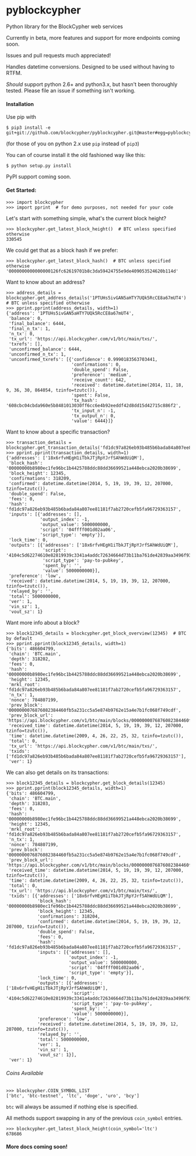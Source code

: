 pyblockcypher
=============

Python library for the BlockCypher web services

Currently in beta, more features and support for more endpoints coming soon.

Issues and pull requests much appreciated!

Handles datetime conversions. Designed to be used without having to RTFM.

*Should* support python 2.6+ and python3.x, but hasn't been thoroughly tested. Please file an issue if something isn't working.

#### Installation

Use pip with
```
$ pip3 install -e git+git://github.com/blockcypher/pyblockcypher.git@master#egg=pyblockcypher
```
(for those of you on python 2.x use `pip` instead of `pip3`)

You can of course install it the old fashioned way like this:
```
$ python setup.py install
```

PyPI support coming soon.

#### Get Started:

```
>>> import blockcypher
>>> import pprint  # for demo purposes, not needed for your code
```

Let's start with something simple, what's the current block height?
```
>>> blockcypher.get_latest_block_height()  # BTC unless specified otherwise
330545
```

We could get that as a block hash if we prefer:
```
>>> blockcypher.get_latest_block_hash()  # BTC unless specified otherwise
'0000000000000000126fc62619701b8c3da59424755e9de409053524620b114d'
```
Want to know about an address?
```
>>> address_details = blockcypher.get_address_details('1PTUHs5ivGAN5aHTY7UQk5RcCE8a67mUT4')  # BTC unless specified otherwise
>>> pprint.pprint(address_details, width=1)
{'address': '1PTUHs5ivGAN5aHTY7UQk5RcCE8a67mUT4',
 'balance': 0,
 'final_balance': 6444,
 'final_n_tx': 1,
 'n_tx': 0,
 'tx_url': 'https://api.blockcypher.com/v1/btc/main/txs/',
 'txrefs': [],
 'unconfirmed_balance': 6444,
 'unconfirmed_n_tx': 1,
 'unconfirmed_txrefs': [{'confidence': 0.9990183563703441,
                         'confirmations': 0,
                         'double_spend': False,
                         'preference': 'medium',
                         'receive_count': 642,
                         'received': datetime.datetime(2014, 11, 18, 9, 36, 30, 864054, tzinfo=tzutc()),
                         'spent': False,
                         'tx_hash': '608cbc04cbda960e5b8481013030ff6cc6e4b92eeddf42d8dd15d42715c886f2',
                         'tx_input_n': -1,
                         'tx_output_n': 0,
                         'value': 6444}]}
```
Want to know about a specific transaction?
```
>>> transaction_details = blockcypher.get_transaction_details('fd1dc97a826eb93b485b6bada84a807ee81181f7ab2720cefb5fa96729363157')
>>> pprint.pprint(transaction_details, width=1)
{'addresses': ['18x6rfvHEgH1iTbkJTjRpYJrfSAhWdUiQM'],
 'block_hash': '00000000b8980ec1fe96bc1b4425788ddc88dd36699521a448ebca2020b38699',
 'block_height': 12345,
 'confirmations': 318209,
 'confirmed': datetime.datetime(2014, 5, 19, 19, 39, 12, 207000, tzinfo=tzutc()),
 'double_spend': False,
 'fees': 0,
 'hash': 'fd1dc97a826eb93b485b6bada84a807ee81181f7ab2720cefb5fa96729363157',
 'inputs': [{'addresses': [],
             'output_index': -1,
             'output_value': 5000000000,
             'script': '04ffff001d02aa06',
             'script_type': 'empty'}],
 'lock_time': 0,
 'outputs': [{'addresses': ['18x6rfvHEgH1iTbkJTjRpYJrfSAhWdUiQM'],
              'script': '4104c5d62274610e82819939c3341a4addc72634664d73b11ba761de42839aa3496f93b3b3ee80e497eb5a68439b02f04e9aeb1604fbcaa074aa82f0f7574f9f110dac',
              'script_type': 'pay-to-pubkey',
              'spent_by': '',
              'value': 5000000000}],
 'preference': 'low',
 'received': datetime.datetime(2014, 5, 19, 19, 39, 12, 207000, tzinfo=tzutc()),
 'relayed_by': '',
 'total': 5000000000,
 'ver': 1,
 'vin_sz': 1,
 'vout_sz': 1}

```

Want more info about a block?
```
>>> block12345_details = blockcypher.get_block_overview(12345)  # BTC by default
>>> pprint.pprint(block12345_details, width=1)
{'bits': 486604799,
 'chain': 'BTC.main',
 'depth': 318202,
 'fees': 0,
 'hash': '00000000b8980ec1fe96bc1b4425788ddc88dd36699521a448ebca2020b38699',
 'height': 12345,
 'mrkl_root': 'fd1dc97a826eb93b485b6bada84a807ee81181f7ab2720cefb5fa96729363157',
 'n_tx': 1,
 'nonce': 784807199,
 'prev_block': '0000000076876082384460fb5a231cc5a5e874b9762e15a4e7b1fc068f749cdf',
 'prev_block_url': 'https://api.blockcypher.com/v1/btc/main/blocks/0000000076876082384460fb5a231cc5a5e874b9762e15a4e7b1fc068f749cdf',
 'received_time': datetime.datetime(2014, 5, 19, 19, 39, 12, 207000, tzinfo=tzutc()),
 'time': datetime.datetime(2009, 4, 26, 22, 25, 32, tzinfo=tzutc()),
 'total': 0,
 'tx_url': 'https://api.blockcypher.com/v1/btc/main/txs/',
 'txids': ['fd1dc97a826eb93b485b6bada84a807ee81181f7ab2720cefb5fa96729363157'],
 'ver': 1}

```

We can also get details on its transactions:
```
>>> block12345_details = blockcypher.get_block_details(12345)
>>> pprint.pprint(block12345_details, width=1)
{'bits': 486604799,
 'chain': 'BTC.main',
 'depth': 318203,
 'fees': 0,
 'hash': '00000000b8980ec1fe96bc1b4425788ddc88dd36699521a448ebca2020b38699',
 'height': 12345,
 'mrkl_root': 'fd1dc97a826eb93b485b6bada84a807ee81181f7ab2720cefb5fa96729363157',
 'n_tx': 1,
 'nonce': 784807199,
 'prev_block': '0000000076876082384460fb5a231cc5a5e874b9762e15a4e7b1fc068f749cdf',
 'prev_block_url': 'https://api.blockcypher.com/v1/btc/main/blocks/0000000076876082384460fb5a231cc5a5e874b9762e15a4e7b1fc068f749cdf',
 'received_time': datetime.datetime(2014, 5, 19, 19, 39, 12, 207000, tzinfo=tzutc()),
 'time': datetime.datetime(2009, 4, 26, 22, 25, 32, tzinfo=tzutc()),
 'total': 0,
 'tx_url': 'https://api.blockcypher.com/v1/btc/main/txs/',
 'txids': [{'addresses': ['18x6rfvHEgH1iTbkJTjRpYJrfSAhWdUiQM'],
            'block_hash': '00000000b8980ec1fe96bc1b4425788ddc88dd36699521a448ebca2020b38699',
            'block_height': 12345,
            'confirmations': 318204,
            'confirmed': datetime.datetime(2014, 5, 19, 19, 39, 12, 207000, tzinfo=tzutc()),
            'double_spend': False,
            'fees': 0,
            'hash': 'fd1dc97a826eb93b485b6bada84a807ee81181f7ab2720cefb5fa96729363157',
            'inputs': [{'addresses': [],
                        'output_index': -1,
                        'output_value': 5000000000,
                        'script': '04ffff001d02aa06',
                        'script_type': 'empty'}],
            'lock_time': 0,
            'outputs': [{'addresses': ['18x6rfvHEgH1iTbkJTjRpYJrfSAhWdUiQM'],
                         'script': '4104c5d62274610e82819939c3341a4addc72634664d73b11ba761de42839aa3496f93b3b3ee80e497eb5a68439b02f04e9aeb1604fbcaa074aa82f0f7574f9f110dac',
                         'script_type': 'pay-to-pubkey',
                         'spent_by': '',
                         'value': 5000000000}],
            'preference': 'low',
            'received': datetime.datetime(2014, 5, 19, 19, 39, 12, 207000, tzinfo=tzutc()),
            'relayed_by': '',
            'total': 5000000000,
            'ver': 1,
            'vin_sz': 1,
            'vout_sz': 1}],
 'ver': 1}

```

###### Coins Available
```
>>> blockcypher.COIN_SYMBOL_LIST
['btc', 'btc-testnet', 'ltc', 'doge', 'uro', 'bcy']
```

`btc` will always be assumed if nothing else is specified.

All methods support swapping in any of the previous `coin_symbol` entries.
```
>>> blockcypher.get_latest_block_height(coin_symbol='ltc')
678686

```


#### More docs coming soon!
